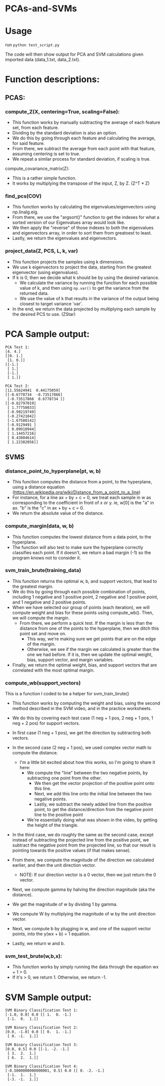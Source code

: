 # PCAs-and-SVMs
# Usage
run `python test_script.py`

The code will then show output for PCA and SVM calculations given imported data (data_1.txt, data_2.txt).

# Function descriptions:
## PCAS:

### compute_Z(X, centering=True, scaling=False):
- This function works by manually subtracting the average of each feature set, from each feature.
- Dividing by the standard deviation is also an option.
- We do this by going through each feature and calculating the average, for said feature.
- From there, we subtract the average from each point with that feature, assuming centering is set to true.
- We repeat a similar process for standard deviation, if scaling is true.

compute_covariance_matrix(Z):
- This is a rather simple function.
- It works by multiplying the transpose of the input, Z, by Z. (Z^T * Z)

### find_pcs(COV)
- This function works by calculating the eigenvalues/eigenvectors using np.linalg.eig.
- From there, we use the "argsort()" function to get the indexes for what a sorted version of our Eigenvalues array would look like.
- We then apply the "reverse" of those indexes to both the eigenvalues and eigenvectors array, in order to sort them from greatoest to least.
- Lastly, we return the eigenvalues and eigenvectors.

### project_data(Z, PCS, L, k, var)
- This function projects the samples using k dimensions.
- We use k eigenvectors to project the data, starting from the greatest eigenvector (using eigenvalues).
- If k is 0, then we decide what k should be by using the desired variance. 
  - We calculate the variance by running the function for each possible value of k, and then using `np.var()` to get the variance from the returned data.
  - We use the value of k that results in the variance of the output being closest to target variance 'var'.
- In the end, we return the data projected by multiplying each sample by the desired PCS to use. (ZStar)

# PCA Sample output:
```
PCA Test 1:
[4. 4.]
[[0. 1.]
 [1. 0.]]
[[-1.]
 [ 1.]
 [-1.]
 [ 1.]]

PCA Test 2:
[11.55624941  0.44175059]
[[-0.6778734  -0.73517866]
 [-0.73517866  0.6778734 ]]
[[-0.82797019]
 [ 1.77758033]
 [-0.99219749]
 [-0.27421042]
 [-1.67580142]
 [-0.9129491 ]
 [ 0.09910944]
 [ 1.14457216]
 [ 0.43804614]
 [ 1.22382056]]
```

## SVMS
### distance_point_to_hyperplane(pt, w, b)
- This function computes the distance from a point, to the hyperplane, using a distance equation (https://en.wikipedia.org/wiki/Distance_from_a_point_to_a_line)
- For instance, for a line ax + by + c = 0, we treat each sample in w as corresponding to the coefficient in front of x or y. ie, w[0] is the "a" in ax. "b" is the "c" in ax + by + c = 0.
- We return the absolute value of the distance.

### compute_margin(data, w, b)
- This function computes the lowest distance from a data point, to the hyperplane.
- The function will also test to make sure the hyperplane correctly classifies each point. If it doesn't, we return a bad margin (-1) so the program knows not to consider it.

### svm_train_brute(training_data)
- This function returns the optimal w, b, and support vectors, that lead to the greatest margin.
- We do this by going through each possible combination of points, including 1 negative and 1 positive point, 2 negative and 1 positive point, and 1 negative and 2 positive points.
- When we have selected our group of points (each iteration), we will compute weight and bias for these points using compute_wb(). Then, we will compute the margin.
  - From there, we perform a quick test. If the margin is less than the distance from one of the points to the hyperplane, then we ditch this point set and move on. 
	  - This way, we're making sure we get points that are on the edge of the margin.
	- Otherwise, we see if the margin we calculated is greater than the one we had before. If it is, then we update the optimal weight, bias, support vector, and margin variables.
- Finally, we return the optimal weight, bias, and support vectors that are correlated with the most optimal margin.

### compute_wb(support_vectors)
This is a function I coded to be a helper for svm_train_brute()
- This function works by computing the weight and bias, using the second method described in the SVM video, and in the practice worksheets.
- We do this by covering each test case (1 neg + 1 pos, 2 neg + 1 pos, 1 neg + 2 pos) for support vectors.
- In first case (1 neg + 1 pos), we get the direction by subtracting both vectors.
- In the second case (2 neg + 1 pos), we used complex vector math to compute the distance.
	- I'm a little bit excited about how this works, so I'm going to share it here:
	  - We compute the "line" between the two negative points, by subtracting one point from the other.
		- We then get the vector projection of the positive point onto this line.
		- Next, we add this line onto the initial line between the two negative points.
		- Lastly, we subtract the newly added line from the positive point, to get the distance/direction from the negative point line to the positive point
	  - We're essentially doing what was shown in the video, by getting the height of the triangle.
- In the third case, we do roughly the same as the second case, except instead of subtracting the projected line from the positive point, we subtract the negative point from the projected line, so that our result is pointing towards the positive values (if that makes sense).
	

- From there, we compute the magnitude of the direction we calculated earlier, and then the unit direction vector.
	- NOTE: If our direction vector is a 0 vector, then we just return the 0 vector.
- Next, we compute gamma by halving the direction magnitude (aka the distance).
- We get the magnitude of w by dividing 1 by gamma.
- We compute W by multiplying the magnitude of w by the unit direction vector.
- Next, we compute b by plugging in w, and one of the support vector points, into the y(wx + b) = 1 equation.
- Lastly, we return w and b.

### svm_test_brute(w,b,x):
- This function works by simply running the data through the equation wx + 1 > 0.
- If it's > 0, we return 1. Otherwise, we return -1.

# SVM Sample output:
```
SVM Binary Classification Test 1:
[-1.0, 0.0] 0.0 [[ 1.  0. -1.]
 [-1.  0.  1.]]

SVM Binary Classification Test 2:
[0.0, -1.0] 0.0 [[ 0.  1. -1.]
 [ 0. -1.  1.]]

SVM Binary Classification Test 3:
[0.0, 0.5] 0.0 [[-1. -2. -1.]
 [ 3.  2.  1.]
 [ 6.  2.  1.]]

SVM Binary Classification Test 4:
[-0.5000000000000001, 0.5] 0.0 [[ 0. -2. -1.]
 [-1.  1.  1.]
 [-3. -1.  1.]]
 ```
